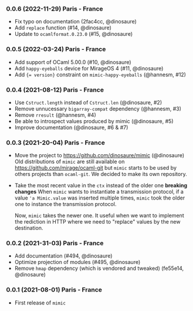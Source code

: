 ### 0.0.6 (2022-11-29) Paris - France

* Fix typo on documentation (2fac4cc, @dinosaure)
* Add `replace` function (#14, @dinosaure)
* Update to `ocamlformat.0.23.0` (#15, @dinosaure)

### 0.0.5 (2022-03-24) Paris - France

* Add support of OCaml 5.00.0 (#10, @dinosaure)
* Add `happy-eyeballs` device for MirageOS 4 (#11, @dinosaure)
* Add `{= version}` constraint on `mimic-happy-eyeballs` (@hannesm, #12)

### 0.0.4 (2021-08-12) Paris - France

- Use `Cstruct.length` instead of `Cstruct.len` (@dinosaure, #2)
- Remove unnucessary `bigarray-compat` dependency (@hannesm, #3)
- Remove `rresult` (@hannesm, #4)
- Be able to introspect values produced by mimic (@dinosaure, #5)
- Improve documentation (@dinosaure, #6 & #7)

### 0.0.3 (2021-20-04) Paris - France

- Move the project to https://github.com/dinosaure/mimic (@dinosaure)
  Old distributions of `mimic` are still available on
  https://github.com/mirage/ocaml-git but `mimic` starts to be
  used by others projects than `ocaml-git`. We decided to make
  its own repository.
- Take the most recent value in the `ctx` instead of the older one
  **breaking changes**
  When `mimic` wants to instantiate a transmission protocol, if
  a value `'a Mimic.value` was inserted multiple times, `mimic`
  took the older one to instance the transmission protocol.

  Now, `mimic` takes the newer one. It useful when we want to
  implement the rediction in HTTP where we need to "replace" values
  by the new destination.

### 0.0.2 (2021-31-03) Paris - France

- Add documentation (#494, @dinosaure)
- Optimize projection of modules (#495, @dinosaure)
- Remove `hmap` dependency (which is vendored and tweaked)
  (fe55e14, @dinosaure)

### 0.0.1 (2021-08-01) Paris - France

- First release of `mimic`
